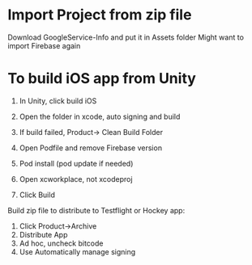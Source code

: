 # Import Project from zip file


Download GoogleService-Info and put it in Assets folder
Might want to import Firebase again


# To build iOS app from Unity

1. In Unity, click build iOS
2. Open the folder in xcode, auto signing and build

3. If build failed, Product-> Clean Build Folder
4. Open Podfile and remove Firebase version
5. Pod install (pod update if needed)
6. Open xcworkplace, not xcodeproj
7. Click Build

Build zip file to distribute to Testflight or Hockey app:
1. Click Product->Archive
2. Distribute App
3. Ad hoc, uncheck bitcode
4. Use Automatically manage signing
